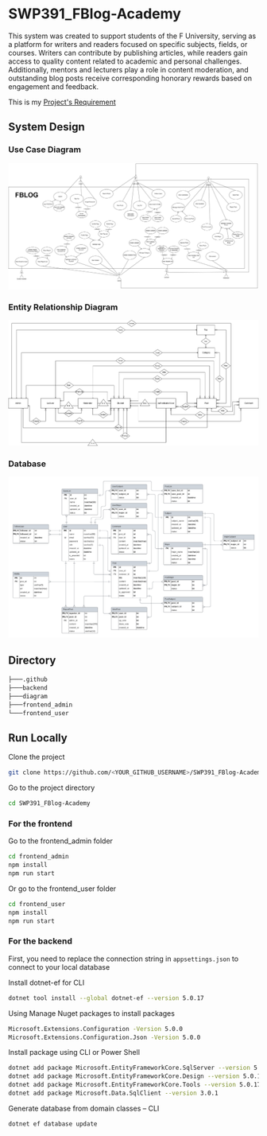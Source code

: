 
# SWP391_FBlog-Academy

This system was created to support students of the F University, serving as a platform for writers and readers focused on specific subjects, fields, or courses. Writers can contribute by publishing articles, while readers gain access to quality content related to academic and personal challenges. Additionally, mentors and lecturers play a role in content moderation, and outstanding blog posts receive corresponding honorary rewards based on engagement and feedback.

This is my [Project's Requirement](https://docs.google.com/spreadsheets/d/1QgbaDYhJ-orJ3kNxQvgAo9OHS8cuK-RVBKNzox8sdGY/edit?usp=sharing)

## System Design
### Use Case Diagram
![UseCaseDiagram](/diagram/FBlog-Academy_UseCaseDiagram.png)
### Entity Relationship Diagram
![ERD](/diagram/FBlog-Academy_ERD.png)
### Database
![Database](/diagram/FBlog-Academy_Database.png)

## Directory

```bash
├───.github
├───backend
├───diagram
├───frontend_admin
└───frontend_user
```
## Run Locally

Clone the project

```bash
git clone https://github.com/<YOUR_GITHUB_USERNAME>/SWP391_FBlog-Academy.git
```

Go to the project directory

```bash
cd SWP391_FBlog-Academy
```

### For the frontend

Go to the frontend_admin folder

```bash
cd frontend_admin
npm install
npm run start
```

Or go to the frontend_user folder

```bash
cd frontend_user
npm install
npm run start
```

### For the backend

First, you need to replace the connection string in ```appsettings.json``` to connect to your local database

Install dotnet-ef for CLI

```bash
dotnet tool install --global dotnet-ef --version 5.0.17
```

Using Manage Nuget packages to install packages
```bash
Microsoft.Extensions.Configuration -Version 5.0.0
Microsoft.Extensions.Configuration.Json -Version 5.0.0
```

Install package using CLI or Power Shell
```bash
dotnet add package Microsoft.EntityFrameworkCore.SqlServer --version 5.0.17
dotnet add package Microsoft.EntityFrameworkCore.Design --version 5.0.17
dotnet add package Microsoft.EntityFrameworkCore.Tools --version 5.0.17
dotnet add package Microsoft.Data.SqlClient --version 3.0.1
```

Generate database from domain classes – CLI

```bash
dotnet ef database update
```
